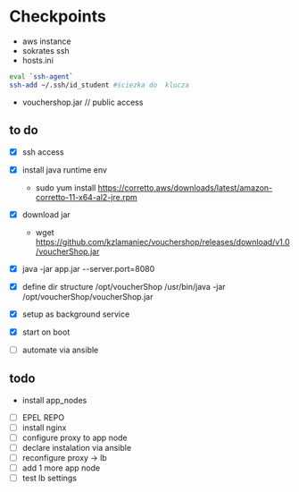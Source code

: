 # Checkpoints

* aws instance
* sokrates ssh
* hosts.ini

``` bash
eval `ssh-agent`
ssh-add ~/.ssh/id_student #ściezka do  klucza
```

* vouchershop.jar // public access

## to do

- [x] ssh access
- [x] install java runtime env
    - sudo yum install https://corretto.aws/downloads/latest/amazon-corretto-11-x64-al2-jre.rpm
- [x] download jar
    - wget https://github.com/kzlamaniec/vouchershop/releases/download/v1.0/voucherShop.jar
- [x] java -jar app.jar --server.port=8080
- [x] define dir structure /opt/voucherShop
    /usr/bin/java  -jar  /opt/voucherShop/voucherShop.jar
    
- [x] setup as background service
- [x] start on boot

- [ ] automate via ansible


## todo

- install app_nodes

- [ ] EPEL REPO
- [ ] install nginx
- [ ] configure proxy to app node
- [ ] declare instalation via ansible
- [ ] reconfigure proxy -> lb
- [ ] add 1 more app node
- [ ] test lb settings
